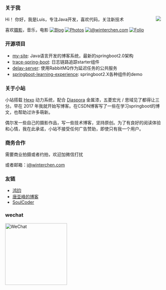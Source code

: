 

### 关于我

<a href="https://github.com/WinterChenS"><img align='right' src="https://github-readme-stats.vercel.app/api?username=WinterChenS&show_icons=true"></a>

Hi！ 你好，我是Luis，专注Java开发，喜欢代码，关注新技术

喜欢[摄影](https://photo.winterchen.com/)，音乐，电影
[![Blog](https://img.shields.io/badge/blog.winterchen-%20-yellow?logo=bloglovin)](https://blog.winterchen.com)
[![Photos](https://img.shields.io/badge/%20Photography-%20-blue?logo=pivotal-tracker)](https://photo.winterchen.com)
[![i@winterchen.com](https://img.shields.io/badge/i%40winterchen.com-%20-orange?logo=gmail)](mailto:i@winterchen.com)
[![Folio](https://img.shields.io/badge/Folio-%20-orange?logo=fandango)](https://folio.winterchen.com)
     



### 开源项目


* [my-site](https://github.com/WinterChenS/my-site): Java语言开发的博客系统，最新的springboot2.0架构
* [trace-spring-boot](https://github.com/WinterChenS/trace-spring-boot): 日志链路追踪starter组件
* [delay-server](https://github.com/WinterChenS/delay-server): 使用RabbitMQ作为延迟任务的公共服务
* [springboot-learning-experience](https://github.com/WinterChenS/springboot-learning-experience): springboot2.X各种组件的demo



### 关于小站

小站搭载 [Hexo](https://hexo.io/) 动力系统，配合 [Diaspora](https://github.com/Fechin/hexo-theme-diaspora) 金属漆，五菱宏光 / 思域见了都得让三分。早在 2017 年我就开始写博客。在CSDN博客写了一些在学习springboot的博文，也帮助过许多萌新。

偶尔发一些自己的摄影作品，写一些技术博客，坚持原创。为了有良好的阅读体验和心情，我在此承诺，小站不接受任何广告赞助，即使只有我一个用户。

### 商务合作

需要商业拍摄或者约拍，欢迎加微信打扰

或者邮箱：i@winterchen.com

### 友链

* [鸿钧](https://bhongjun.com)
* [唐亚峰的博客](http://blog.battcn.com/)
* [SoulCoder](http://www.soulcoder.tech/)


### wechat
<img src="http://img.winterchen.com/Wechat.jpg" width="200" height="200" alt="WeChat">
